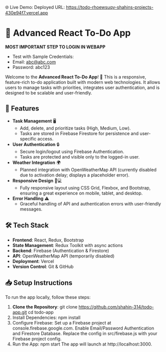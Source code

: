 🌐 Live Demo:
Deployed URL: https://todo-rhoewsuqv-shahins-projects-430e94f7.vercel.app

# 🌟 Advanced React To-Do App

**MOST IMPORTANT STEP TO LOGIN IN WEBAPP**
  - Test with Sample Credentials:
  - Email: abc@abc.com
  - Password: abc123


Welcome to the **Advanced React To-Do App**! 🎉 This is a responsive, feature-rich to-do application built with modern web technologies. It allows users to manage tasks with priorities, integrates user authentication, and is designed to be scalable and user-friendly.

## 🚀 Features

- **Task Management** 🖥️
  - Add, delete, and prioritize tasks (High, Medium, Low).
  - Tasks are stored in Firebase Firestore for persistence and user-specific access.
- **User Authentication** 🔒
  - Secure login/logout using Firebase Authentication.
  - Tasks are protected and visible only to the logged-in user.
- **Weather Integration** 🌍
  - Planned integration with OpenWeatherMap API (currently disabled due to activation delay; displays a placeholder error).
- **Responsive Design** 📱💻
  - Fully responsive layout using CSS Grid, Flexbox, and Bootstrap, ensuring a great experience on mobile, tablet, and desktop.
- **Error Handling** ⚠️
  - Graceful handling of API and authentication errors with user-friendly messages.

## 🛠️ Tech Stack

- **Frontend**: React, Redux, Bootstrap
- **State Management**: Redux Toolkit with async actions
- **Backend**: Firebase (Authentication & Firestore)
- **API**: OpenWeatherMap API (temporarily disabled)
- **Deployment**: Vercel
- **Version Control**: Git & GitHub

## 📥 Setup Instructions

To run the app locally, follow these steps:

1. **Clone the Repository**:
   git clone https://github.com/shahin-314/todo-app.git
   cd todo-app
2. Install Dependencies:
   npm install
3. Configure Firebase:
   Set up a Firebase project at console.firebase.google.com.
   Enable Email/Password Authentication and Firestore Database.
   Replace the config in src/firebase.js with your Firebase project config.
4. Run the App:
   npm start
The app will launch at http://localhost:3000.

